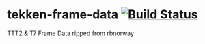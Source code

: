 # tekken-frame-data [![Build Status](https://travis-ci.org/harounb/tekken-frame-data.svg?branch=master)](https://travis-ci.org/harounb/tekken-frame-data)
TTT2 & T7 Frame Data ripped from rbnorway
